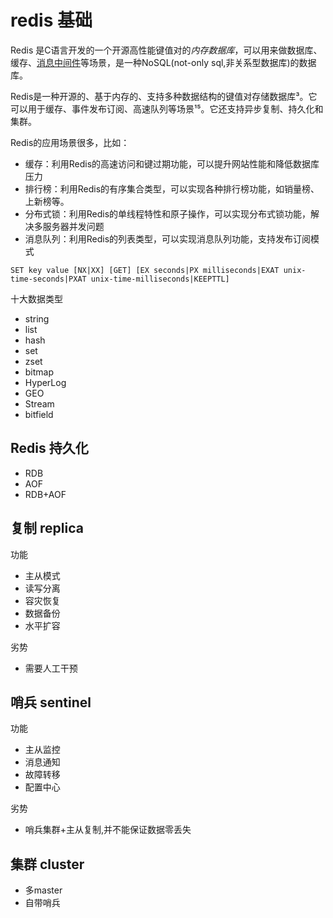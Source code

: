 # redis 基础

Redis 是C语言开发的一个开源高性能键值对的*内存数据库*，可以用来做数据库、缓存、[消息中间件](https://so.csdn.net/so/search?q=消息中间件&spm=1001.2101.3001.7020)等场景，是一种NoSQL(not-only sql,非关系型数据库)的数据库。

Redis是一种开源的、基于内存的、支持多种数据结构的键值对存储数据库³。它可以用于缓存、事件发布订阅、高速队列等场景¹⁵。它还支持异步复制、持久化和集群。

Redis的应用场景很多，比如：

- 缓存：利用Redis的高速访问和键过期功能，可以提升网站性能和降低数据库压力
- 排行榜：利用Redis的有序集合类型，可以实现各种排行榜功能，如销量榜、上新榜等。
- 分布式锁：利用Redis的单线程特性和原子操作，可以实现分布式锁功能，解决多服务器并发问题
- 消息队列：利用Redis的列表类型，可以实现消息队列功能，支持发布订阅模式







```
SET key value [NX|XX] [GET] [EX seconds|PX milliseconds|EXAT unix-time-seconds|PXAT unix-time-milliseconds|KEEPTTL]
```

十大数据类型

- string
- list
- hash
- set
- zset
- bitmap
- HyperLog
- GEO
- Stream
- bitfield

## Redis 持久化

- RDB
- AOF
- RDB+AOF

## 复制 replica

功能

- 主从模式
- 读写分离
- 容灾恢复
- 数据备份
- 水平扩容

劣势

- 需要人工干预

## 哨兵 sentinel

功能

- 主从监控
- 消息通知
- 故障转移
- 配置中心

劣势

- 哨兵集群+主从复制,并不能保证数据零丢失

## 集群 cluster

- 多master
- 自带哨兵
